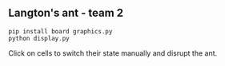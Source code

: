 ## Langton's ant - team 2

```shell
pip install board graphics.py
python display.py
```

Click on cells to switch their state manually and disrupt the ant.
